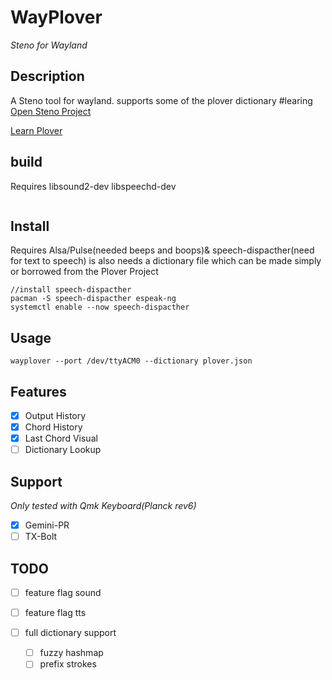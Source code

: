 # WayPlover
*Steno for Wayland*

## Description
A Steno tool for wayland. supports some of the plover dictionary
#learing
[Open Steno Project](https://www.openstenoproject.org/plover/)

[Learn Plover]()
## build

Requires libsound2-dev libspeechd-dev
```

```

## Install
Requires Alsa/Pulse(needed beeps and boops)& speech-dispacther(need for text to speech)
is also needs a dictionary file which can be made simply or borrowed from the Plover Project

```
//install speech-dispacther
pacman -S speech-dispacther espeak-ng
systemctl enable --now speech-dispacther
```


## Usage
`wayplover --port /dev/ttyACM0 --dictionary plover.json`

## Features
- [x] Output History
- [x] Chord History
- [x] Last Chord Visual
- [ ] Dictionary Lookup

## Support
*Only tested with Qmk Keyboard(Planck rev6)*
- [x] Gemini-PR
- [ ] TX-Bolt

## TODO
- [ ] feature flag sound
- [ ] feature flag tts

- [ ] full dictionary support
    - [ ] fuzzy hashmap
    - [ ] prefix strokes

